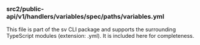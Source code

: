 ### src2/public-api/v1/handlers/variables/spec/paths/variables.yml

This file is part of the sv CLI package and supports the surrounding TypeScript modules (extension: .yml). It is included here for completeness.